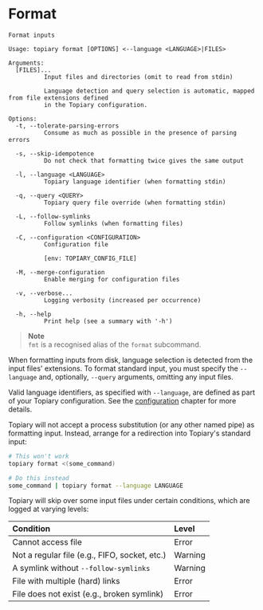 # Format

<!-- DO NOT REMOVE THE "usage:{start,end}" COMMENTS -->
<!-- usage:start -->
```
Format inputs

Usage: topiary format [OPTIONS] <--language <LANGUAGE>|FILES>

Arguments:
  [FILES]...
          Input files and directories (omit to read from stdin)

          Language detection and query selection is automatic, mapped from file extensions defined
          in the Topiary configuration.

Options:
  -t, --tolerate-parsing-errors
          Consume as much as possible in the presence of parsing errors

  -s, --skip-idempotence
          Do not check that formatting twice gives the same output

  -l, --language <LANGUAGE>
          Topiary language identifier (when formatting stdin)

  -q, --query <QUERY>
          Topiary query file override (when formatting stdin)

  -L, --follow-symlinks
          Follow symlinks (when formatting files)

  -C, --configuration <CONFIGURATION>
          Configuration file

          [env: TOPIARY_CONFIG_FILE]

  -M, --merge-configuration
          Enable merging for configuration files

  -v, --verbose...
          Logging verbosity (increased per occurrence)

  -h, --help
          Print help (see a summary with '-h')
```
<!-- usage:end -->

> **Note**\
> `fmt` is a recognised alias of the `format` subcommand.

When formatting inputs from disk, language selection is detected from
the input files' extensions. To format standard input, you must specify
the `--language` and, optionally, `--query` arguments, omitting any
input files.

Valid language identifiers, as specified with `--language`, are defined
as part of your Topiary configuration. See the [configuration](../configuration.md)
chapter for more details.

<div class="warning">

Topiary will not accept a process substitution (or any other named pipe)
as formatting input. Instead, arrange for a redirection into Topiary's
standard input:

```sh
# This won't work
topiary format <(some_command)

# Do this instead
some_command | topiary format --language LANGUAGE
```

</div>

<div class="warning">

Topiary will skip over some input files under certain conditions,
which are logged at varying levels:

| Condition                                     | Level   |
| :-------------------------------------------- | :------ |
| Cannot access file                            | Error   |
| Not a regular file (e.g., FIFO, socket, etc.) | Warning |
| A symlink without `--follow-symlinks`         | Warning |
| File with multiple (hard) links               | Error   |
| File does not exist (e.g., broken symlink)    | Error   |

</div>
